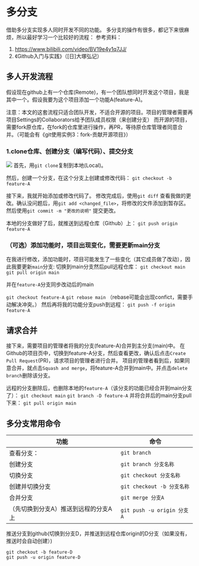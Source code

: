 # 多分支
借助多分支实现多人同时开发不同的功能。
多分支的操作有很多，都记下来很麻烦，所以最好学习一个比较好的流程：
参考资料：
1. https://www.bilibili.com/video/BV19e4y1q7JJ/
2. 《Github入门与实践》（[日]大塚弘记）
## 多人开发流程
假设现在github上有一个仓库(Remote)，有一个团队想同时开发这个项目，我是其中一个。假设我要为这个项目添加一个功能A(feature-A)。

注意：本文的这套流程只适合团队开发，不适合开源的项目。项目的管理者需要再项目Settings的Collaborators给予团队成员权限（来创建分支）
而开源的项目，需要fork原仓库，在fork的仓库里进行操作，再PR，等待原仓库管理者同意合并。（可能会有《git使用实例3：fork-贡献开源项目》）

### 1.clone仓库、创建分支（编写代码）、提交分支
![](assets/init.png)
首先，用`git clone`复制到本地(Local)。

然后，创建一个分支，在这个分支上创建或修改代码：
`git checkout -b feature-A`

接下来，我就开始添加或修改代码了。
修改完成后，使用`git diff` 查看我做的更改。确认没问题后，用`git add <changed_file>`，将修改的文件添加到暂存区。
然后使用`git commit -m "更改的说明"` 提交更改。


本地的分支做好了后，就推送到远程仓库（Github）上：
`git push origin feature-A`

### （可选）添加功能时，项目出现变化，需要更新main分支
在我进行修改，添加功能时，项目可能发生了一些变化（其它成员做了改动），因此我要更新`main`分支:
切换到main分支然后pull远程仓库：
`git checkout main`
`git pull origin main`

并在`feature-A`分支同步改动后的main

`git checkout feature-A`
`git rebase main`
（rebase可能会出现confict，需要手动解决冲突。）
然后再将我的功能分支push到远程：
`git push -f origin feature-A`

## 请求合并
接下来，需要项目的管理者将我的分支(feature-A)合并到主分支(main)中。
在Github的项目页中，切换到feature-A分支，然后查看更改，确认后点击`Create Pull Request`(PR)，请求项目的管理者进行合并。
项目的管理者看到后，如果同意合并，就点击`Squash and merge`，将feature-A合并到main中。并点击`delete branch`删除该分支。

远程的分支删除后，也删除本地的`feature-A`（该分支的功能已经合并到main分支了）：
`git checkout main`
`git branch -D feature-A`
并将合并后的main分支pull下来：
`git pull origin main`


## 多分支常用命令
|功能|命令|
|-|-|
查看分支：|`git branch` 
创建分支| `git branch 分支名称`
切换分支|`git checkout 分支名称`
创建并切换分支|`git checkout -b 分支名称`
合并分支|`git merge 分支A`  
（先切换到分支A）推送到远程的分支A上|`git push -u origin 分支A`



推送分支到github(切换到分支D，并推送到远程仓库origin的D分支（如果没有，推送时会自动创建）)
```git 
git checkout -b feature-D
git push -u origin feature-D
```